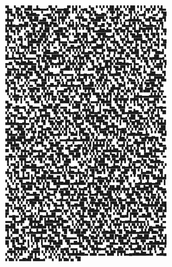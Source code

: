 ▜▃▝▅▞▚▟▊▃▙▃▃▞▙▞▃▃▄▛▐▟▝▃▄▝▅▝▝▞▝▟▊▟▞▝▞▟▉▝▐▝▄▞▟▝▟▃▜▜▄▜▟▝▇▟▅▃▝▃▄▞▞▜▚▜▛▝▝▞▞▝▜▞▙▃▅▞▝▛▐▟▚▃▜▝▞▃▟▝▝▃▞▝▇▟▄▞▝▞▛▝█▟▊▃▆▝▜▟▐▜▛▝▃▝▜▜▅▝▆▟█▜▞▝▇▜▚▝▃▟▟▟▄▝▅▛▇▃▆▜▟▟▄▃▅▟▊▞▆▞▜▜▙▛▇▞▝▝▟▟▐▞▅▃▛▝▉▃▆▝▆▝▛▝▟▃▙▜▝▞▙▃▙▃▚▜▙▜▄▜▞▝▃▝▊▃▛▟▉▝▄▟▉▜▞▝▜▝▝▝▉▜▃▟▆▟▅▝▆▜▅▜▃▜▄▛▇▜▜▝▛▝▆▟▄▝▝▃▝▟▉▜▞▟▉▞▞▝▉▜▙▞▝▟▛▟█▝▄▝█▜▙▃▟▝▚▝▟▝▇▟▆▝▇▝▉▜▝▝▜▞▟▝▜▝▐▟▇▟▛▟▚▃▛▜▃▃▚▃▆▜▞▟▃▟▛▝▛▞▚▟▄▝▛▟▄▞▛▜▅▞▛▃▜▝▆▞▃▃▚▜▅▟▜▃▜▝▄▜▝▃▝▞▛▃▆▃▅▜▞▞▄▟▇▛▐▃▝▞▙▞▚▞▃▛▐▃▚▟▝▜▝▜▚▝▞▟▃▞▞▟▆▝▝▟▇▃▅▞▚▞▜▝▞▞▟▃▅▞▙▃▛▝▛▜▚▟▛▃▜▟▊▝▅▜▝▜▅▟█▃▙▃▙▜▃▃▃▜▚▛▇▟█▜▜▞▚▝▆▜▅▜▙▝▚▞▟▝▚▞▄▟▃▜▚▃▜▞▙▞▄▟█▃▞▃▅▝▆▟▆▟▆▃▜▝▜▞▙▃▟▟▚▜▟▞▟▟▞▝▊▝▄▝█▜▞▟▅▟▄▃▜▃▝▝▊▝▞▃▙▜▚▃▙▃▚▟▚▟█▝▊▟▛▝▝▝▃▟▉▞▟▟▚▝▄▟▜▟▆▜▜▝▇▟▜▝▐▟▄▛▐▝▚▞▜▜▝▟▊▞▟▟▄▛▇▝█▞▚▟▆▃▄▜▃▃▃▝▟▃▄▃▄▝▛▟▃▜▄▟▆▝▛▞▟▞▆▝▚▟▇▃▃▜▞▃▞▜▚▝▛▃▄▞▜▟▐▝▐▃▚▝▄▟▞▟▅▜▝▞▚▟▛▟▃▝▅▝▊▝▅▃▚▝▞▃▙▟▜▜▙▜▞▜▝▃▞▞▃▝▅▟▛▃▆▃▛▟▟▃▙▃▄▜▃▟▊▞▞▟▚▝▄▝▆▟▝▝▜▞▟▝▇▜▙▞▙▟▝▜▚▞▅▝▇▛▇▝▛▞▃▝▃▃▆▜▞▟▝▝▛▛▇▝▝▞▝▟▛▜▚▞▟▞▛▝▉▟▇▜▃▜▃▝▞▟▅▃▚▞▟▞▄▞▟▜▜▃▚▜▄▞▃▞▚▛▇▜▝▜▙▜▟▜▝▟▚▞▚▝▐▟▄▃▃▟▟▟▞▃▄▝▝▛▐▝▃▝▜▟▚▝▞▝▛▝▇▟▊▞▄▃▛▝▊▃▃▛▇▟▟▝▉▜▜▛▐▜▜▝▞▜▄▟▜▝▄▟▛▃▅▃▄▝▅▃▃▝▆▟▊▟▛▃▃▝▐▟▉▝▛▞▅▝▐▝▝▜▃▝▇▟▝▃▝▝▜▞▝▃▜▃▄▃▞▃▝▜▃▝▟▞▚▝▛▜▃▝█▞▄▜▟▃▄▞▞▜▜▟▃▟▝▛▇▜▙▝█▃▆▟▆▃▚▟▚▛▐▝▆▟▞▜▚▟▅▞▃▞▅▜▜▜▃▞▅▝▅▝▐▟█▞▟▛▇▜▅▛▇▝▅▜▜▃▞▟▉▝▇▃▞▟▞▜▃▟▟▟▄▃▟▃▚▞▛▝▊▝▇▞▆▛▐▜▄▜▃▟▝▜▟▞▜▜▅▝▄▝▐▝▜▞▆▜▙▞▟▝▅▜▟▟▃▞▚▟█▞▃▟▚▝▜▃▅▞▟▞▞▟▚▝▞▜▄▞▄▝█▜▃▟▛▜▜▃▄▞▞▞▛▟▞▞▚▝▞▟▉▜▟▃▞▟▊▞▝▛▐▜▟▝▇▃▟▞▟▝▆▟▐▜▅▞▅▝▞▜▙▜▜▟▐▜▚▟▅▟▆▃▙▝▝▝▜▟▟▟█▟█▜▄▟▛▞▜▞▛▃▚▝▃▃▟▃▆▃▙▟▊▞▟▃▄▞▄▞▝▟▇▞▄▝▄▝▆▛▇▛▇▝▅▟▜▟▅▝▛▞▚▞▛▜▃▝▇▟▛▃▝▃▞▃▄▞▞▟▐▟▟▟▐▞▃▝▄▟▐▃▞▜▛▜▝▝▟▝▆▃▅▝▊▜▚▟▃▜▄▃▄▝▆▜▃▜▛▝▜▃▆▛▐▜▞▟▜▃▚▟▟▟▆▃▚▜▟▞▟▝▜▝▉▟▆▃▛▃▆▃▚▟▟▞▛▃▟▟▛▃▆▝█▜▅▞▜▟▉▝▛▝▞▞▄▜▅▞▆▟▐▟▚▝▚▜▙▟█▜▟▃▝▃▜▝▝▃▜▜▃▞▞▝▊▞▝▜▞▟▝▟▇▝▝▃▚▞▟▝▉▟▉▝▚▜▅▜▜▝▊▃▅▞▆▝▆▟▅▃▝▞▜▟▝▟▆▟▇▃▄▞▛▞▜▃▅▜▚▃▄▝▛▝▅▃▙▜▜▜▃▟▅▞▄▃▙▜▃▞▚▜▅▟▞▝▞▟▃▜▅▝▛▃▝▜▟▝▆▞▆▃▙▞▞▟▅▃▙▃▜▝▉▜▅▜▝▟▛▝▚▟▛▝█▝▐▃▅▟▝▝▉▝▟▝▟▃▙▟▐▞▅▟▉▟▇▃▆▝▊▝▇▝▐▞▛▞▜▃▅▃▄▜▞▃▜▞▆▝▝▝▊▛▇▝█▟▟▟▚▝▞▃▜▃▅▟▄▜▞▞▅▝█▟▅▟▉▃▟▟▇▞▄▟▄▜▛▞▛▝▝▜▛▝▄▝▃▟▃▟▄▃▟▛▐▞▙▃▙▝█▟█▝▆▃▙▜▃▃▛▃▄▞▟▃▚▃▅▜▝▟▇▝▛▟█▟▊▟▄▞▅▜▙▟▆▜▞▜▅▃▃▜▞▞▝▞▅▃▆▃▜▝▅▃▛▝█▟▉▃▛▟▟▃▜▃▟▜▙▟█▝▞▞▝▟▄▛▇▞▚▜▜▃▚▝▛▝▇▟▜▞▛▃▄▟█▃▛▜▄▝▃▟▃▞▟▃▛▟▆▝▇▞▄▞▆▜▙▞▆▃▞▜▅▝▛▝▇▞▛▟▚▝▆▃▚▝▞▃▚▜▛▝▊▞▅▝▆▃▙▝▉▃▅▟▉▝▞▛▇▛▇▟▐▜▙▜▄▜▛▜▚▜▅▟▟▟▛▟█▟▝▞▜▜▞▃▞▝▐▟▃▝▃▟▅▞▄▞▞▝▃▜▛▟▆▟▞▝▆▜▝▞▞▛▐▞▅▞▆▝▊▝▞▟▉▟▛▃▄▃▚▜▃▟▞▞▄▃▙▟▊▃▞▝▃▜▞▜▟▃▜▟▛▝█▞▅▝▝▜▄▟▐▜▛▃▆▟▊▝▊▃▙▃▃▜▃▟▛▝█▟▄▛▐▟▅▟▟▜▅▞▚▝▅▜▄▃▚▞▟▞▅▝▅▜▚▃▄▟▃▟▃▃▚▝▚▟▝▃▆▟█▝▝▃▄▜▟▟▇▟▜▜▅▜▜▃▅▝▞▞▛▝▉▞▄▟▛▝▟▝▛▛▐▃▚▜▞▟▞▞▄▃▆▟▃▜▝▟▉▝▊▃▙▃▙▟▇▝▜▟▃▝█▝▉▟▉▟▛▝▟▞▞▟▅▟▆▝▇▝▆▟▆▃▟▟▟▜▅▞▛▟▞▃▄▜▞▝▐▜▄▟▃▞▙▞▜▝▇▃▃▃▜▜▅▞▆▟▚▞▙▟▊▛▇▟▛▞▃▟▇▟▉▃▆▝▛▟▇▝▊▜▃▛▐▝▞▛▐▝▝▛▇▟▊▝▉▃▆▟▞▝█▝▇▟▞▝▚▟▃▜▙▟▚▃▙▝▛▃▆▟▆▟▟▝▃▜▅▟▆▞▝▃▙▝▜▛▇▞▛▃▄▞▃▃▝▜▟▝█▟▄▃▞▜▚▃▆▞▃▜▃▟▊▟▐▟▜▝▅▞▞▜▜▞▟▝▝▟▜▜▝▞▝▞▞▃▜▞▙▟▟▟▅▃▚▟▞▃▃▜▟▛▐▜▜▃▄▟▅▟▆▃▙▝▃▟▄▞▅▞▞▃▅▟▛▟▅▃▞▝▚▝▐▞▅▞▄▝▇

